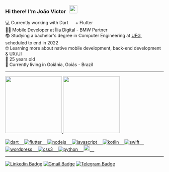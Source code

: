 ### Hi there! I'm João Victor &nbsp;&nbsp;<img src="https://media.giphy.com/media/hvRJCLFzcasrR4ia7z/giphy.gif" width="25px">

💻 Currently working with Dart <img src="https://cdn.jsdelivr.net/gh/devicons/devicon/icons/dart/dart-original.svg" width="15px" /> + Flutter <img src="https://cdn.jsdelivr.net/gh/devicons/devicon/icons/flutter/flutter-original.svg" width="15px"/><br/>
👨‍💻 Mobile Developer at <a href="https://ilia.digital/">Ília Digital</a> - BMW Partner<br/>
📚 Studying a bachelor's degree in Computer Engineering at <a href="https://www.ufg.br/">UFG</a>, scheduled to end in 2022<br/>
🤓 Learning more about native mobile development, back-end development & UX/UI<br/>
🎉 25 years old<br/>
📌 Currently living in Goiânia, Goiás - Brazil<br/>

 ---
 
 <div align="left">
  <a href="https://github.com/jvictor-antonucci">
  <img height="180em" src="https://github-readme-stats.vercel.app/api?username=jvictor-antonucci&show_icons=true&theme=dark&include_all_commits=true&count_private=true"/>
  <img height="180em" src="https://github-readme-stats.vercel.app/api/top-langs/?username=jvictor-antonucci&layout=compact&langs_count=8&theme=dark"/>
</div>
  <br/>
 <div>
    <img src="https://img.icons8.com/color/30/000000/dart.png" title="dart">&ensp;&ensp;
    <img src="https://img.icons8.com/fluency/30/000000/flutter.png" title="flutter">&ensp;&ensp;
    <img src="https://img.icons8.com/color/30/000000/nodejs.png" title="nodejs">&ensp;&ensp;
    <img src="https://img.icons8.com/color/30/000000/javascript.png" title="javascript"/>&ensp;&ensp;
    <img src="https://img.icons8.com/color/30/000000/kotlin.png" title="kotlin">&ensp;&ensp;
    <img src="https://img.icons8.com/color/30/000000/swift.png" title="swift">&ensp;&ensp;
    <img src="https://img.icons8.com/color/30/000000/wordpress.png" title="wordpress">&ensp;&ensp;
    <img src="https://img.icons8.com/color/30/000000/css3.png" title="css3"/>&ensp;&ensp;
    <img src="https://img.icons8.com/color/30/000000/python.png" title="python"/>&ensp;&ensp;
    <img src="https://cdn.worldvectorlogo.com/logos/svelte-1.svg" width="20" height="20" title="svelte">&ensp;&ensp;
</div>
  
 ---
 
 [![Linkedin Badge](https://img.shields.io/badge/-Linkedin-blue?style=rounded-square&logo=Linkedin&logoColor=white&link=https://www.linkedin.com/in/jvictor-antonucci/)](https://www.linkedin.com/in/jvictor-antonucci/)
 [![Gmail Badge](https://img.shields.io/badge/-Gmail-c14438?style=rounded-square&logo=Gmail&logoColor=white&link=mailto:jvictor.antonucci@gmail.com)](mailto:jvictor.antonucci@gmail.com)
 [![Telegram Badge](https://img.shields.io/badge/-@jvictorAntonucci-blue?style=rounded-square&labelColor=blue&logo=telegram&logoColor=white&link=https://t.me/jvictorAntonucci/)](https://t.me/jvictorAntonucci)


